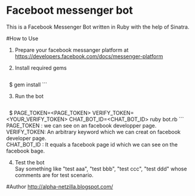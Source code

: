 # Faceboot messenger bot
This is a Facebook Messenger Bot written in Ruby with the help of Sinatra.


#How to Use

 1. Prepare your facebook messanger platform at https://developers.facebook.com/docs/messenger-platform

 2. Install required gems
    ```ruby
    $ gem install
    ```

 3. Run the bot
    ```ruby
    $ PAGE_TOKEN=<PAGE_TOKEN> VERIFY_TOKEN=<YOUR_VERIFY_TOKEN> CHAT_BOT_ID=<CHAT_BOT_ID> ruby bot.rb
    ```
    PAGE_TOKEN  : we can see on an facebook developper page.  
    VERIFY_TOKEN: An arbitrary keyword which we can creat on facebook developer page.  
    CHAT_BOT_ID : It equals a facebook page id which we can see on the facebook bage.  

 4. Test the bot  
   Say something like "test aaa", "test bbb", "test ccc", "test ddd" whose comments are for test scenario.


#Author
http://alpha-netzilla.blogspot.com/
